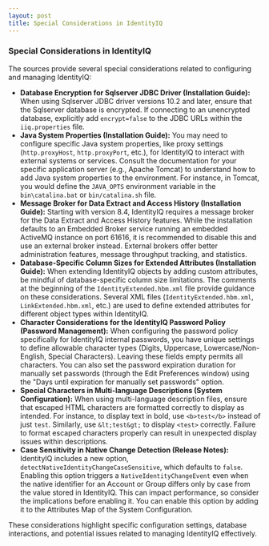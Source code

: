 ```yaml
---
layout: post
title: Special Considerations in IdentityIQ
---
```


### Special Considerations in IdentityIQ

The sources provide several special considerations related to configuring and managing IdentityIQ:

*   **Database Encryption for Sqlserver JDBC Driver (Installation Guide):** When using Sqlserver JDBC driver versions 10.2 and later, ensure that the Sqlserver database is encrypted. If connecting to an unencrypted database, explicitly add  `encrypt=false` to the JDBC URLs within the `iiq.properties` file.
*   **Java System Properties (Installation Guide):**  You may need to configure specific Java system properties, like proxy settings (`http.proxyHost`, `http.proxyPort`, etc.), for IdentityIQ to interact with external systems or services. Consult the documentation for your specific application server (e.g., Apache Tomcat) to understand how to add Java system properties to the environment. For instance, in Tomcat, you would define the `JAVA_OPTS` environment variable in the  `bin\catalina.bat` or `bin/catalina.sh` file.
*   **Message Broker for Data Extract and Access History (Installation Guide):** Starting with version 8.4, IdentityIQ requires a message broker for the Data Extract and Access History features. While the installation defaults to an Embedded Broker service running an embedded ActiveMQ instance on port 61616, it is recommended to disable this and use an external broker instead. External brokers offer better administration features, message throughput tracking, and statistics.
*   **Database-Specific Column Sizes for Extended Attributes (Installation Guide):** When extending IdentityIQ objects by adding custom attributes, be mindful of database-specific column size limitations. The comments at the beginning of the `IdentityExtended.hbm.xml` file provide guidance on these considerations. Several XML files (`IdentityExtended.hbm.xml`, `LinkExtended.hbm.xml`, etc.) are used to define extended attributes for different object types within IdentityIQ.
*   **Character Considerations for the IdentityIQ Password Policy (Password Management):**  When configuring the password policy specifically for IdentityIQ internal passwords, you have unique settings to define allowable character types (Digits, Uppercase, Lowercase/Non-English, Special Characters). Leaving these fields empty permits all characters. You can also set the password expiration duration for manually set passwords (through the Edit Preferences window) using the "Days until expiration for manually set passwords" option.
*   **Special Characters in Multi-language Descriptions (System Configuration):**  When using multi-language description files, ensure that escaped HTML characters are formatted correctly to display as intended. For instance, to display text in bold, use  `<b>test</b>` instead of just `test`. Similarly, use  `&lt;test&gt;`  to display  `<test>`  correctly. Failure to format escaped characters properly can result in unexpected display issues within descriptions.
*   **Case Sensitivity in Native Change Detection (Release Notes):**  IdentityIQ includes a new option,  `detectNativeIdentityChangeCaseSensitive`, which defaults to  `false`. Enabling this option triggers a `NativeIdentityChangeEvent` even when the native identifier for an Account or Group differs only by case from the value stored in IdentityIQ.  This can impact performance, so consider the implications before enabling it. You can enable this option by adding it to the Attributes Map of the System Configuration.

These considerations highlight specific configuration settings, database interactions, and potential issues related to managing IdentityIQ effectively.

